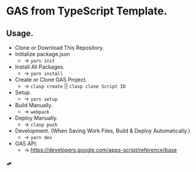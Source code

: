# GAS from TypeScript Template.  
## Usage.  
- Clone or Download This Repository.  
- Initialize package.json  
  - -> `yarn init`  
- Install All Packages.  
  - -> `yarn install`  
- Create or Clone GAS Project.
  - -> `clasp create` || `clasp clone Script ID`  
- Setup.  
  - -> `yarn setup`  
- Build Manually.
  - -> `webpack`  
- Deploy Manually.  
  - -> `clasp push`  
- Development. (When Saving Work Files, Build & Deploy Automatically.)  
  - -> `yarn dev`  
- GAS API.
  - -> <https://developers.google.com/apps-script/reference/base>  

🛹
